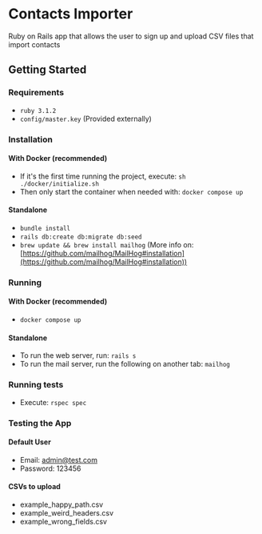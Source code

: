 # Contacts Importer

Ruby on Rails app that allows the user to sign up and upload CSV files that import contacts

## Getting Started

### Requirements

- `ruby 3.1.2`
- `config/master.key` (Provided externally)

### Installation

#### With Docker (recommended)

- If it's the first time running the project, execute: `sh ./docker/initialize.sh`
- Then only start the container when needed with: `docker compose up`

#### Standalone

- `bundle install`
- `rails db:create db:migrate db:seed`
- `brew update && brew install mailhog` (More info on: [https://github.com/mailhog/MailHog#installation](https://github.com/mailhog/MailHog#installation))

### Running

#### With Docker (recommended)

- `docker compose up`

#### Standalone

- To run the web server, run: `rails s`
- To run the mail server, run the following on another tab: `mailhog`

### Running tests

- Execute: `rspec spec`


### Testing the App

#### Default User

- Email: admin@test.com
- Password: 123456

#### CSVs to upload

- example_happy_path.csv
- example_weird_headers.csv
- example_wrong_fields.csv